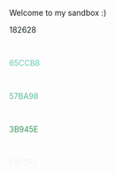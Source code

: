 Welcome to my sandbox :)

<div style="color: #182628; width:60px; height:60px">182628</div>
<div style="color: #65CCB8; width:60px; height:60px">65CCB8</div>
<div style="color: #57BA98; width:60px; height:60px">57BA98</div>
<div style="color: #3B945E; width:60px; height:60px">3B945E</div>
<div style="color: #F2F2F2; width:60px; height:60px">F2F2F2</div>
